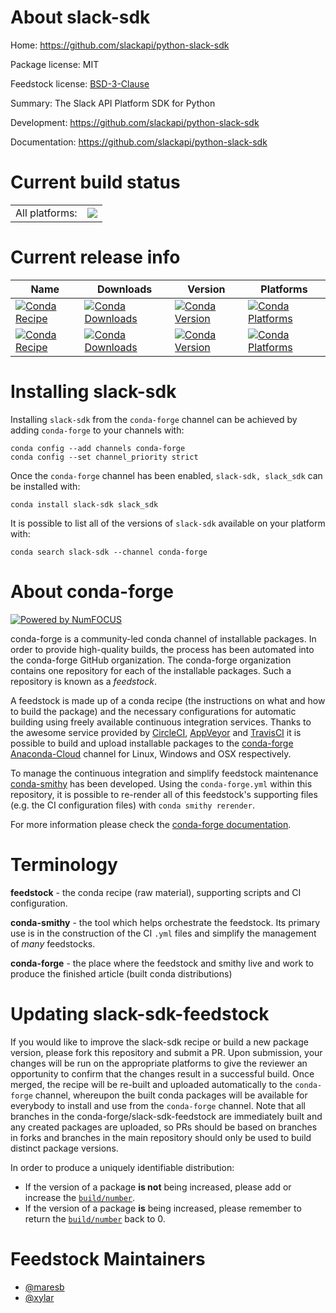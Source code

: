About slack-sdk
===============

Home: https://github.com/slackapi/python-slack-sdk

Package license: MIT

Feedstock license: [BSD-3-Clause](https://github.com/conda-forge/slack-sdk-feedstock/blob/master/LICENSE.txt)

Summary: The Slack API Platform SDK for Python

Development: https://github.com/slackapi/python-slack-sdk

Documentation: https://github.com/slackapi/python-slack-sdk

Current build status
====================


<table><tr><td>All platforms:</td>
    <td>
      <a href="https://dev.azure.com/conda-forge/feedstock-builds/_build/latest?definitionId=12001&branchName=master">
        <img src="https://dev.azure.com/conda-forge/feedstock-builds/_apis/build/status/slack-sdk-feedstock?branchName=master">
      </a>
    </td>
  </tr>
</table>

Current release info
====================

| Name | Downloads | Version | Platforms |
| --- | --- | --- | --- |
| [![Conda Recipe](https://img.shields.io/badge/recipe-slack--sdk-green.svg)](https://anaconda.org/conda-forge/slack-sdk) | [![Conda Downloads](https://img.shields.io/conda/dn/conda-forge/slack-sdk.svg)](https://anaconda.org/conda-forge/slack-sdk) | [![Conda Version](https://img.shields.io/conda/vn/conda-forge/slack-sdk.svg)](https://anaconda.org/conda-forge/slack-sdk) | [![Conda Platforms](https://img.shields.io/conda/pn/conda-forge/slack-sdk.svg)](https://anaconda.org/conda-forge/slack-sdk) |
| [![Conda Recipe](https://img.shields.io/badge/recipe-slack_sdk-green.svg)](https://anaconda.org/conda-forge/slack_sdk) | [![Conda Downloads](https://img.shields.io/conda/dn/conda-forge/slack_sdk.svg)](https://anaconda.org/conda-forge/slack_sdk) | [![Conda Version](https://img.shields.io/conda/vn/conda-forge/slack_sdk.svg)](https://anaconda.org/conda-forge/slack_sdk) | [![Conda Platforms](https://img.shields.io/conda/pn/conda-forge/slack_sdk.svg)](https://anaconda.org/conda-forge/slack_sdk) |

Installing slack-sdk
====================

Installing `slack-sdk` from the `conda-forge` channel can be achieved by adding `conda-forge` to your channels with:

```
conda config --add channels conda-forge
conda config --set channel_priority strict
```

Once the `conda-forge` channel has been enabled, `slack-sdk, slack_sdk` can be installed with:

```
conda install slack-sdk slack_sdk
```

It is possible to list all of the versions of `slack-sdk` available on your platform with:

```
conda search slack-sdk --channel conda-forge
```


About conda-forge
=================

[![Powered by NumFOCUS](https://img.shields.io/badge/powered%20by-NumFOCUS-orange.svg?style=flat&colorA=E1523D&colorB=007D8A)](http://numfocus.org)

conda-forge is a community-led conda channel of installable packages.
In order to provide high-quality builds, the process has been automated into the
conda-forge GitHub organization. The conda-forge organization contains one repository
for each of the installable packages. Such a repository is known as a *feedstock*.

A feedstock is made up of a conda recipe (the instructions on what and how to build
the package) and the necessary configurations for automatic building using freely
available continuous integration services. Thanks to the awesome service provided by
[CircleCI](https://circleci.com/), [AppVeyor](https://www.appveyor.com/)
and [TravisCI](https://travis-ci.com/) it is possible to build and upload installable
packages to the [conda-forge](https://anaconda.org/conda-forge)
[Anaconda-Cloud](https://anaconda.org/) channel for Linux, Windows and OSX respectively.

To manage the continuous integration and simplify feedstock maintenance
[conda-smithy](https://github.com/conda-forge/conda-smithy) has been developed.
Using the ``conda-forge.yml`` within this repository, it is possible to re-render all of
this feedstock's supporting files (e.g. the CI configuration files) with ``conda smithy rerender``.

For more information please check the [conda-forge documentation](https://conda-forge.org/docs/).

Terminology
===========

**feedstock** - the conda recipe (raw material), supporting scripts and CI configuration.

**conda-smithy** - the tool which helps orchestrate the feedstock.
                   Its primary use is in the construction of the CI ``.yml`` files
                   and simplify the management of *many* feedstocks.

**conda-forge** - the place where the feedstock and smithy live and work to
                  produce the finished article (built conda distributions)


Updating slack-sdk-feedstock
============================

If you would like to improve the slack-sdk recipe or build a new
package version, please fork this repository and submit a PR. Upon submission,
your changes will be run on the appropriate platforms to give the reviewer an
opportunity to confirm that the changes result in a successful build. Once
merged, the recipe will be re-built and uploaded automatically to the
`conda-forge` channel, whereupon the built conda packages will be available for
everybody to install and use from the `conda-forge` channel.
Note that all branches in the conda-forge/slack-sdk-feedstock are
immediately built and any created packages are uploaded, so PRs should be based
on branches in forks and branches in the main repository should only be used to
build distinct package versions.

In order to produce a uniquely identifiable distribution:
 * If the version of a package **is not** being increased, please add or increase
   the [``build/number``](https://docs.conda.io/projects/conda-build/en/latest/resources/define-metadata.html#build-number-and-string).
 * If the version of a package **is** being increased, please remember to return
   the [``build/number``](https://docs.conda.io/projects/conda-build/en/latest/resources/define-metadata.html#build-number-and-string)
   back to 0.

Feedstock Maintainers
=====================

* [@maresb](https://github.com/maresb/)
* [@xylar](https://github.com/xylar/)

